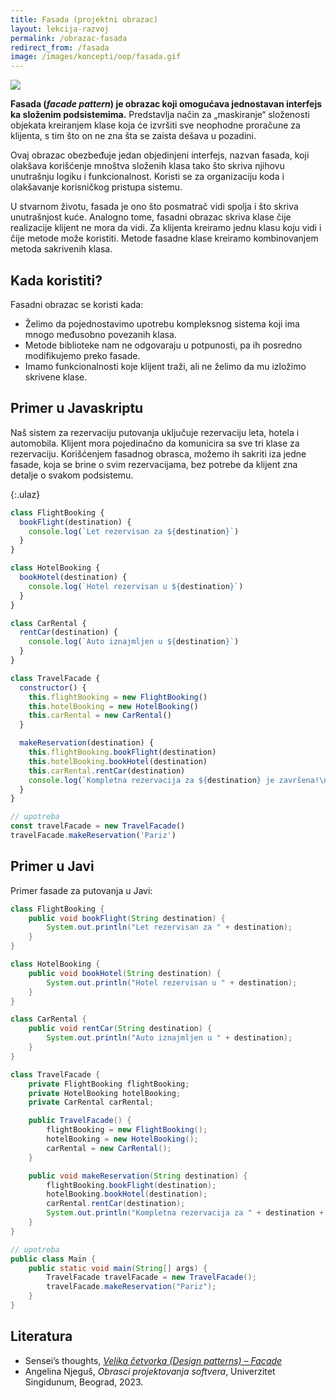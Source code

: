 ```yaml
---
title: Fasada (projektni obrazac)
layout: lekcija-razvoj
permalink: /obrazac-fasada
redirect_from: /fasada
image: /images/koncepti/oop/fasada.gif
---
```


![]({{page.image}})

**Fasada (*facade pattern*) je obrazac koji omogućava jednostavan interfejs ka složenim podsistemima.** Predstavlja način za „maskiranje“ složenosti objekata kreiranjem klase koja će izvršiti sve neophodne proračune za klijenta, s tim što on ne zna šta se zaista dešava u pozadini.

Ovaj obrazac obezbeđuje jedan objedinjeni interfejs, nazvan fasada, koji olakšava korišćenje mnoštva složenih klasa tako što skriva njihovu unutrašnju logiku i funkcionalnost. Koristi se za organizaciju koda i olakšavanje korisničkog pristupa sistemu. 

U stvarnom životu, fasada je ono što posmatrač vidi spolja i što skriva unutrašnjost kuće. Analogno tome, fasadni obrazac skriva klase čije realizacije klijent ne mora da vidi. Za klijenta kreiramo jednu klasu koju vidi i čije metode može koristiti. Metode fasadne klase kreiramo kombinovanjem metoda sakrivenih klasa.

## Kada koristiti?

Fasadni obrazac se koristi kada:
- Želimo da pojednostavimo upotrebu kompleksnog sistema koji ima mnogo međusobno povezanih klasa.
- Metode biblioteke nam ne odgovaraju u potpunosti, pa ih posredno modifikujemo preko fasade.
- Imamo funkcionalnosti koje klijent traži, ali ne želimo da mu izložimo skrivene klase.

## Primer u Javaskriptu

Naš sistem za rezervaciju putovanja uključuje rezervaciju leta, hotela i automobila. Klijent mora pojedinačno da komunicira sa sve tri klase za rezervaciju. Korišćenjem fasadnog obrasca, možemo ih sakriti iza jedne fasade, koja se brine o svim rezervacijama, bez potrebe da klijent zna detalje o svakom podsistemu.

{:.ulaz}
```js
class FlightBooking {
  bookFlight(destination) {
    console.log(`Let rezervisan za ${destination}`)
  }
}

class HotelBooking {
  bookHotel(destination) {
    console.log(`Hotel rezervisan u ${destination}`)
  }
}

class CarRental {
  rentCar(destination) {
    console.log(`Auto iznajmljen u ${destination}`)
  }
}

class TravelFacade {
  constructor() {
    this.flightBooking = new FlightBooking()
    this.hotelBooking = new HotelBooking()
    this.carRental = new CarRental()
  }

  makeReservation(destination) {
    this.flightBooking.bookFlight(destination)
    this.hotelBooking.bookHotel(destination)
    this.carRental.rentCar(destination)
    console.log(`Kompletna rezervacija za ${destination} je završena!\n`)
  }
}

// upotreba
const travelFacade = new TravelFacade()
travelFacade.makeReservation('Pariz')
```

## Primer u Javi

Primer fasade za putovanja u Javi:

```java
class FlightBooking {
    public void bookFlight(String destination) {
        System.out.println("Let rezervisan za " + destination);
    }
}

class HotelBooking {
    public void bookHotel(String destination) {
        System.out.println("Hotel rezervisan u " + destination);
    }
}

class CarRental {
    public void rentCar(String destination) {
        System.out.println("Auto iznajmljen u " + destination);
    }
}

class TravelFacade {
    private FlightBooking flightBooking;
    private HotelBooking hotelBooking;
    private CarRental carRental;

    public TravelFacade() {
        flightBooking = new FlightBooking();
        hotelBooking = new HotelBooking();
        carRental = new CarRental();
    }

    public void makeReservation(String destination) {
        flightBooking.bookFlight(destination);
        hotelBooking.bookHotel(destination);
        carRental.rentCar(destination);
        System.out.println("Kompletna rezervacija za " + destination + " je završena!\n");
    }
}

// upotreba
public class Main {
    public static void main(String[] args) {
        TravelFacade travelFacade = new TravelFacade();
        travelFacade.makeReservation("Pariz");
    }
}
```

## Literatura
- Sensei’s thoughts, *[Velika četvorka (Design patterns) – Facade](https://senseithoughts.wordpress.com/2007/05/29/velika-cetvorka-design-patterns-facade/)*
- Angelina Njeguš, *Obrasci projektovanja softvera*, Univerzitet Singidunum, Beograd, 2023.